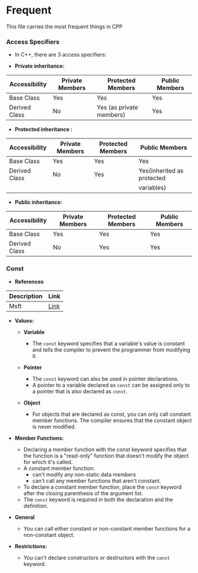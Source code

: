 # Frequent

This file carries the most frequent things in CPP

### Access Specifiers

*   In C++, there are 3 access specifiers:

*   **Private inheritance:**

  | Accessibility | Private Members | Protected Members        | Public Members |
  |---------------|-----------------|--------------------------|----------------|
  | Base Class    | Yes             | Yes                      | Yes            |
  | Derived Class | No              | Yes (as private members) | Yes            |

*   **Protected inheritance   :**

  | Accessibility | Private Members | Protected Members | Public Members             |
  |---------------|-----------------|-------------------|----------------------------|
  | Base Class    | Yes             | Yes               | Yes                        |
  | Derived Class | No              | Yes               | Yes(inherited as protected |
  |               |                 |                   | variables)                 |

*   **Public inheritance:**

  | Accessibility | Private Members | Protected Members | Public Members |
  |---------------|-----------------|-------------------|----------------|
  | Base Class    | Yes             | Yes               | Yes            |
  | Derived Class | No              | Yes               | Yes            |


### Const

*  **References**

  | Description | Link| 
  |---------------|-----------------|
  | Msft  | [Link](https://learn.microsoft.com/en-us/cpp/cpp/const-cpp?view=msvc-170 )            |
  


*  **Values:**

   * **Variable**
        + The `const` keyword specifies that a variable's value is constant and tells the compiler to prevent the programmer from modifying it.


   * **Pointer**
        + The `const` keyword can also be used in pointer declarations.
        + A pointer to a variable declared as `const` can be assigned only to a pointer that  is also declared as `const`.


   * **Object**
        + For objects that are declared as const, you can only call constant member functions. The compiler ensures that the constant object is never modified.


* **Member Functions:**

   * Declaring a member function with the const keyword specifies that the function is a "read-only" function that doesn't modify the object for which it's called. 
   * A constant member function:
     - can't modify any non-static data members
     - can't call any member functions that aren't constant.
   * To declare a constant member function, place the `const` keyword after the closing parenthesis of the argument list.
   * The `const` keyword is required in both the declaration and the definition.


* **General**

   * You can call either constant or non-constant member functions for a non-constant object. 

* **Restrictions:**

   * You can't declare constructors or destructors with the `const` keyword.